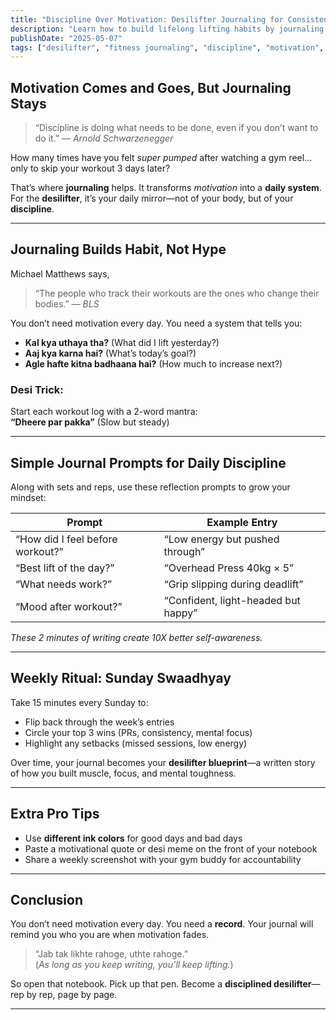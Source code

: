 ```yaml
---
title: "Discipline Over Motivation: Desilifter Journaling for Consistency"
description: "Learn how to build lifelong lifting habits by journaling like a disciplined desilifter, not just a motivated beginner."
publishDate: "2025-05-07"
tags: ["desilifter", "fitness journaling", "discipline", "motivation", "BLS routine"]
---
```


## Motivation Comes and Goes, But Journaling Stays

> “Discipline is doing what needs to be done, even if you don’t want to do it.” — *Arnold Schwarzenegger*

How many times have you felt *super pumped* after watching a gym reel… only to skip your workout 3 days later?

That’s where **journaling** helps. It transforms *motivation* into a **daily system**. For the **desilifter**, it’s your daily mirror—not of your body, but of your **discipline**.

---

## Journaling Builds Habit, Not Hype

Michael Matthews says,  
> “The people who track their workouts are the ones who change their bodies.” — *BLS*

You don’t need motivation every day. You need a system that tells you:

- **Kal kya uthaya tha?** (What did I lift yesterday?)
- **Aaj kya karna hai?** (What’s today’s goal?)
- **Agle hafte kitna badhaana hai?** (How much to increase next?)

### Desi Trick:
Start each workout log with a 2-word mantra:  
**“Dheere par pakka”** (Slow but steady)

---

## Simple Journal Prompts for Daily Discipline

Along with sets and reps, use these reflection prompts to grow your mindset:

| Prompt                         | Example Entry                          |
|--------------------------------|----------------------------------------|
| “How did I feel before workout?” | “Low energy but pushed through”        |
| “Best lift of the day?”        | “Overhead Press 40kg × 5”              |
| “What needs work?”             | “Grip slipping during deadlift”        |
| “Mood after workout?”          | “Confident, light-headed but happy”    |

*These 2 minutes of writing create 10X better self-awareness.*

---

## Weekly Ritual: Sunday Swaadhyay

Take 15 minutes every Sunday to:

- Flip back through the week’s entries
- Circle your top 3 wins (PRs, consistency, mental focus)
- Highlight any setbacks (missed sessions, low energy)

Over time, your journal becomes your **desilifter blueprint**—a written story of how you built muscle, focus, and mental toughness.

---

## Extra Pro Tips

- Use **different ink colors** for good days and bad days
- Paste a motivational quote or desi meme on the front of your notebook
- Share a weekly screenshot with your gym buddy for accountability

---

## Conclusion

You don’t need motivation every day. You need a **record**. Your journal will remind you who you are when motivation fades. 

> “Jab tak likhte rahoge, uthte rahoge.”  
> (*As long as you keep writing, you’ll keep lifting.*)

So open that notebook. Pick up that pen. Become a **disciplined desilifter**—rep by rep, page by page.

---

